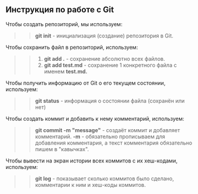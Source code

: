 ## Инструкция по работе с Git  

Чтобы создать репозиторий, мы используем:  
>> **git init** - инициализация (создание) репозитория в Git.   

Чтобы сохранить файл в репозиторий, используем:  
>> 1. **git add .** - сохранение абсолютно всех файлов.
>> 2. **git add test.md** - сохранение 1 конкретного файла с именем **test.md.**  

Чтобы получить информацию от Git о его текущем состоянии, используем:  
>> **git status** - информация о состоянии файла (сохранён или нет)  

Чтобы создать коммит и добавить к нему комментарий, используем:  
>> **git commit -m "message"** - создаёт коммит и добавляет комментарий. **-m** - обязательно прописываем для добавления комментария, а текст комментария обязательно пишем в "кавычках".  

Чтобы вывести на экран истории всех коммитов с их хеш-кодами, используем:  
>> **git log** - показывает сколько коммитов было сделано, комментарии к ним и хеш-коды коммитов.   
